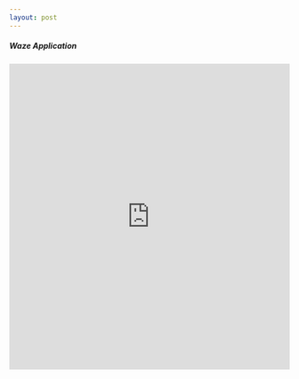 ```yaml
---
layout: post
---
```


##### Waze Application

<iframe width="100%" height="550" src="https://www.youtube.com/embed/klUROPbSIVo" frameborder="0" allowfullscreen></iframe>
